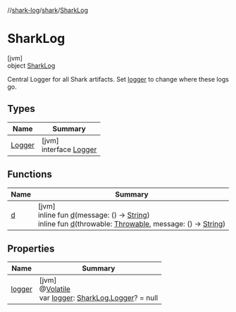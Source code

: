 //[shark-log](../../../index.md)/[shark](../index.md)/[SharkLog](index.md)

# SharkLog

[jvm]\
object [SharkLog](index.md)

Central Logger for all Shark artifacts. Set [logger](logger.md) to change where these logs go.

## Types

| Name | Summary |
|---|---|
| [Logger](-logger/index.md) | [jvm]<br>interface [Logger](-logger/index.md) |

## Functions

| Name | Summary |
|---|---|
| [d](d.md) | [jvm]<br>inline fun [d](d.md)(message: () -&gt; [String](https://kotlinlang.org/api/latest/jvm/stdlib/kotlin/-string/index.html))<br>inline fun [d](d.md)(throwable: [Throwable](https://kotlinlang.org/api/latest/jvm/stdlib/kotlin/-throwable/index.html), message: () -&gt; [String](https://kotlinlang.org/api/latest/jvm/stdlib/kotlin/-string/index.html)) |

## Properties

| Name | Summary |
|---|---|
| [logger](logger.md) | [jvm]<br>@[Volatile](https://kotlinlang.org/api/latest/jvm/stdlib/kotlin.jvm/-volatile/index.html)<br>var [logger](logger.md): [SharkLog.Logger](-logger/index.md)? = null |
